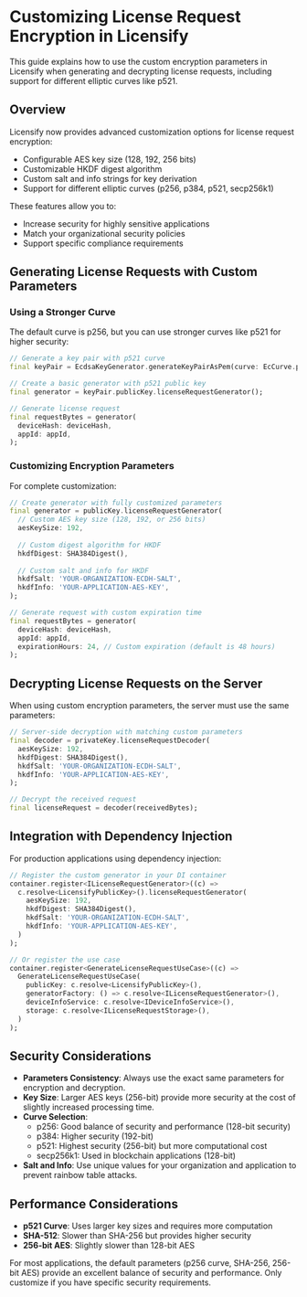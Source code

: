 # Customizing License Request Encryption in Licensify

This guide explains how to use the custom encryption parameters in Licensify when generating and decrypting license requests, including support for different elliptic curves like p521.

## Overview

Licensify now provides advanced customization options for license request encryption:

- Configurable AES key size (128, 192, 256 bits)
- Customizable HKDF digest algorithm 
- Custom salt and info strings for key derivation
- Support for different elliptic curves (p256, p384, p521, secp256k1)

These features allow you to:
- Increase security for highly sensitive applications
- Match your organizational security policies
- Support specific compliance requirements

## Generating License Requests with Custom Parameters

### Using a Stronger Curve

The default curve is p256, but you can use stronger curves like p521 for higher security:

```dart
// Generate a key pair with p521 curve
final keyPair = EcdsaKeyGenerator.generateKeyPairAsPem(curve: EcCurve.p521);

// Create a basic generator with p521 public key
final generator = keyPair.publicKey.licenseRequestGenerator();

// Generate license request
final requestBytes = generator(
  deviceHash: deviceHash,
  appId: appId,
);
```

### Customizing Encryption Parameters

For complete customization:

```dart
// Create generator with fully customized parameters
final generator = publicKey.licenseRequestGenerator(
  // Custom AES key size (128, 192, or 256 bits)
  aesKeySize: 192,
  
  // Custom digest algorithm for HKDF
  hkdfDigest: SHA384Digest(),
  
  // Custom salt and info for HKDF
  hkdfSalt: 'YOUR-ORGANIZATION-ECDH-SALT',
  hkdfInfo: 'YOUR-APPLICATION-AES-KEY',
);

// Generate request with custom expiration time
final requestBytes = generator(
  deviceHash: deviceHash,
  appId: appId,
  expirationHours: 24, // Custom expiration (default is 48 hours)
);
```

## Decrypting License Requests on the Server

When using custom encryption parameters, the server must use the same parameters:

```dart
// Server-side decryption with matching custom parameters
final decoder = privateKey.licenseRequestDecoder(
  aesKeySize: 192,
  hkdfDigest: SHA384Digest(),
  hkdfSalt: 'YOUR-ORGANIZATION-ECDH-SALT',
  hkdfInfo: 'YOUR-APPLICATION-AES-KEY',
);

// Decrypt the received request
final licenseRequest = decoder(receivedBytes);
```

## Integration with Dependency Injection

For production applications using dependency injection:

```dart
// Register the custom generator in your DI container
container.register<ILicenseRequestGenerator>((c) => 
  c.resolve<LicensifyPublicKey>().licenseRequestGenerator(
    aesKeySize: 192,
    hkdfDigest: SHA384Digest(),
    hkdfSalt: 'YOUR-ORGANIZATION-ECDH-SALT',
    hkdfInfo: 'YOUR-APPLICATION-AES-KEY',
  )
);

// Or register the use case
container.register<GenerateLicenseRequestUseCase>((c) => 
  GenerateLicenseRequestUseCase(
    publicKey: c.resolve<LicensifyPublicKey>(),
    generatorFactory: () => c.resolve<ILicenseRequestGenerator>(),
    deviceInfoService: c.resolve<IDeviceInfoService>(),
    storage: c.resolve<ILicenseRequestStorage>(),
  )
);
```

## Security Considerations

- **Parameters Consistency**: Always use the exact same parameters for encryption and decryption.
- **Key Size**: Larger AES keys (256-bit) provide more security at the cost of slightly increased processing time.
- **Curve Selection**: 
  - p256: Good balance of security and performance (128-bit security)
  - p384: Higher security (192-bit)
  - p521: Highest security (256-bit) but more computational cost
  - secp256k1: Used in blockchain applications (128-bit)
- **Salt and Info**: Use unique values for your organization and application to prevent rainbow table attacks.

## Performance Considerations

- **p521 Curve**: Uses larger key sizes and requires more computation
- **SHA-512**: Slower than SHA-256 but provides higher security
- **256-bit AES**: Slightly slower than 128-bit AES

For most applications, the default parameters (p256 curve, SHA-256, 256-bit AES) provide an excellent balance of security and performance. Only customize if you have specific security requirements. 